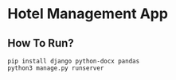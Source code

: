 # Hotel Management App

## How To Run?
```
pip install django python-docx pandas 
python3 manage.py runserver
```